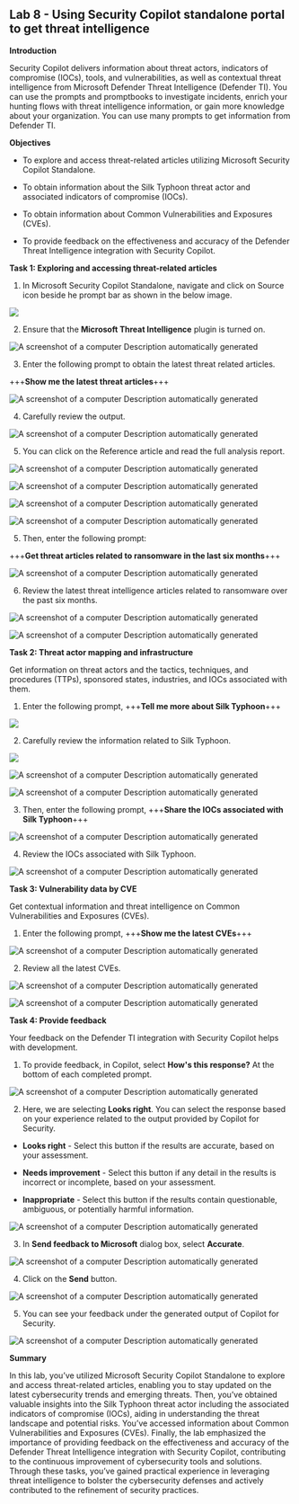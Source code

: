## **Lab 8 - Using Security Copilot standalone portal to get threat intelligence**

**Introduction**

Security Copilot delivers information about threat actors,
indicators of compromise (IOCs), tools, and vulnerabilities, as well as
contextual threat intelligence from Microsoft Defender Threat
Intelligence (Defender TI). You can use the prompts and promptbooks to
investigate incidents, enrich your hunting flows with threat
intelligence information, or gain more knowledge about your
organization. You can use many prompts to get information from Defender
TI.

**Objectives**

- To explore and access threat-related articles utilizing Microsoft
  Security Copilot Standalone.

- To obtain information about the Silk Typhoon threat actor and
  associated indicators of compromise (IOCs).

- To obtain information about Common Vulnerabilities and Exposures
  (CVEs).

- To provide feedback on the effectiveness and accuracy of the Defender
  Threat Intelligence integration with Security Copilot.

**Task 1: Exploring and accessing threat-related articles**

1.  In Microsoft Security Copilot Standalone, navigate and click on
    Source icon beside he prompt bar as shown in the below image.

 ![](./media/q11.png)

2.  Ensure that the **Microsoft Threat Intelligence** plugin is
    turned on.

 ![A screenshot of a computer Description automatically
 generated](./media/t1.png)

3.  Enter the following prompt to obtain the latest threat related
    articles.

 +++**Show me the latest threat articles**+++

![A screenshot of a computer Description automatically
generated](./media/t2.png)

4.  Carefully review the output. 

![A screenshot of a computer Description automatically
generated](./media/t3.png)

5. You can click on the Reference article and read the full analysis report.
   
![A screenshot of a computer Description automatically generated](./media/t4.png)

![A screenshot of a computer Description automatically generated](./media/t5.png)

![A screenshot of a computer Description automatically generated](./media/t6.png)

![A screenshot of a computer Description automatically generated](./media/t7.png)

5.  Then, enter the following prompt:

 +++**Get threat articles related to ransomware in the last six months**+++

![A screenshot of a computer Description automatically
generated](./media/image6.png)

6.  Review the latest threat intelligence articles related to ransomware
    over the past six months.

![A screenshot of a computer Description automatically
generated](./media/image7.png)

![A screenshot of a computer Description automatically
generated](./media/image8.png)

**Task 2: Threat actor mapping and infrastructure**

Get information on threat actors and the tactics, techniques, and
procedures (TTPs), sponsored states, industries, and IOCs associated
with them.

1.  Enter the following prompt, +++**Tell me more about Silk Typhoon**+++

 ![](./media/image9.png)

2.  Carefully review the information related to Silk Typhoon.

 ![](./media/image10.png)

 ![A screenshot of a computer Description automatically
 generated](./media/image11.png)

 ![A screenshot of a computer Description automatically
 generated](./media/image12.png)

3. Then, enter the following prompt, +++**Share the IOCs associated with Silk Typhoon**+++

![A screenshot of a computer Description automatically
generated](./media/image13.png)

4.  Review the IOCs associated with Silk Typhoon.

![A screenshot of a computer Description automatically
generated](./media/image14.png)

**Task 3: Vulnerability data by CVE**

Get contextual information and threat intelligence on Common
Vulnerabilities and Exposures (CVEs).

1.  Enter the following prompt, +++**Show me the latest CVEs**+++

![A screenshot of a computer Description automatically
generated](./media/image15.png)

2.  Review all the latest CVEs.

![A screenshot of a computer Description automatically
generated](./media/image16.png)

![A screenshot of a computer Description automatically
generated](./media/image17.png)

**Task 4: Provide feedback**

Your feedback on the Defender TI integration with Security Copilot
helps with development.

1.  To provide feedback, in Copilot, select **How's this response?** At
    the bottom of each completed prompt.

![A screenshot of a computer Description automatically
generated](./media/image18.png)

2.  Here, we are selecting **Looks right**. You can select the response
    based on your experience related to the output provided by Copilot
    for Security.

- **Looks right** - Select this button if the results are accurate,
  based on your assessment.

- **Needs improvement** - Select this button if any detail in the
  results is incorrect or incomplete, based on your assessment.

- **Inappropriate** - Select this button if the results contain
  questionable, ambiguous, or potentially harmful information.

![A screenshot of a computer Description automatically
generated](./media/image19.png)

3.  In **Send feedback to Microsoft** dialog box, select **Accurate**.

![A screenshot of a computer Description automatically
generated](./media/image20.png)

4.  Click on the **Send** button.

![A screenshot of a computer Description automatically
generated](./media/image21.png)

5.  You can see your feedback under the generated output of Copilot for
    Security.

![A screenshot of a computer Description automatically
generated](./media/image22.png)

**Summary**

In this lab, you’ve utilized Microsoft Security Copilot Standalone
to explore and access threat-related articles, enabling you to stay
updated on the latest cybersecurity trends and emerging threats. Then,
you’ve obtained valuable insights into the Silk Typhoon threat actor
including the associated indicators of compromise (IOCs), aiding in
understanding the threat landscape and potential risks. You’ve accessed
information about Common Vulnerabilities and Exposures (CVEs). Finally,
the lab emphasized the importance of providing feedback on the
effectiveness and accuracy of the Defender Threat Intelligence
integration with Security Copilot, contributing to the continuous
improvement of cybersecurity tools and solutions. Through these tasks,
you’ve gained practical experience in leveraging threat intelligence to
bolster the cybersecurity defenses and actively contributed to the
refinement of security practices.
